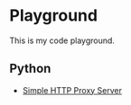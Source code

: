 # Playground
This is my code playground.

## Python

* [Simple HTTP Proxy Server](https://github.com/nitinkatkam/playground/blob/master/python/simple_http_proxy.py)
